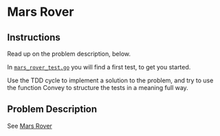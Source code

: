 # Mars Rover

## Instructions

Read up on the problem description, below.

In [`mars_rover_test.go`](./marsroverkata/mars_rover_test.go) you will find a first test, to get you started.

Use the TDD cycle to implement a solution to the problem, and try to use the function Convey to structure the tests in a meaning full way.

## Problem Description

See [Mars Rover](https://sammancoaching.org/kata_descriptions/mars_rover.html)
